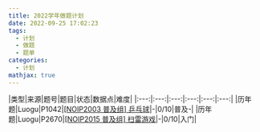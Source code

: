 ```yaml
---
title: 2022学年做题计划
date: 2022-09-25 17:02:23
tags:
  - 计划
  - 做题
  - 题单
categories:
  - 计划
mathjax: true
---
```

|类型|来源|题号|题目|状态|数据点|难度|
|:---:|:---:|:---:|:---:|:---:|:---:|
|历年题|Luogu|P1042|[[NOIP2003 普及组] 乒乓球](https://www.luogu.com.cn/problem/P1042)|-|0/10|普及-|
|历年题|Luogu|P2670|[[NOIP2015 普及组] 扫雷游戏](https://www.luogu.com.cn/problem/P2670)|-|0/10|入门|